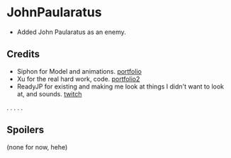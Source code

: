 # JohnPaularatus

- Added John Paularatus as an enemy.

## Credits

- Siphon for Model and animations. [portfolio](https://www.artstation.com/siphonife)
- Xu for the real hard work, code. [portfolio2](https://ko-fi.com/xuxiaolan)
- ReadyJP for existing and making me look at things I didn't want to look at, and sounds. [twitch](https://www.twitch.tv/readyjp)

.
.
.
.
.

## Spoilers

(none for now, hehe)
